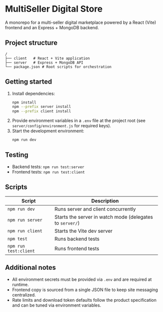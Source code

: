 # MultiSeller Digital Store

A monorepo for a multi-seller digital marketplace powered by a React (Vite) frontend and an Express + MongoDB backend.

## Project structure

```
/
├── client   # React + Vite application
├── server   # Express + MongoDB API
└── package.json # Root scripts for orchestration
```

## Getting started

1. Install dependencies:
   ```bash
   npm install
   npm --prefix server install
   npm --prefix client install
   ```
2. Provide environment variables in a `.env` file at the project root (see `server/config/environment.js` for required keys).
3. Start the development environment:
   ```bash
   npm run dev
   ```

## Testing

- Backend tests: `npm run test:server`
- Frontend tests: `npm run test:client`

## Scripts

| Script | Description |
| --- | --- |
| `npm run dev` | Runs server and client concurrently |
| `npm run server` | Starts the server in watch mode (delegates to `server/`) |
| `npm run client` | Starts the Vite dev server |
| `npm test` | Runs backend tests |
| `npm run test:client` | Runs frontend tests |

## Additional notes

- All environment secrets must be provided via `.env` and are required at runtime.
- Frontend copy is sourced from a single JSON file to keep site messaging centralized.
- Rate limits and download token defaults follow the product specification and can be tuned via environment variables.
